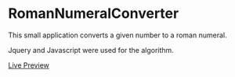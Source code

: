 # RomanNumeralConverter

This small application converts a given number to a roman numeral.

Jquery and Javascript were used for the algorithm.

[Live Preview](http://krishnadiamesso.com/development/roman-numeral-converter/index.html)
